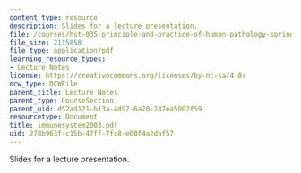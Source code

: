 ```yaml
---
content_type: resource
description: Slides for a lecture presentation.
file: /courses/hst-035-principle-and-practice-of-human-pathology-spring-2003/278b963fc15b47ff7fc8e00f4a2dbf57_immunesystem2003.pdf
file_size: 2115858
file_type: application/pdf
learning_resource_types:
- Lecture Notes
license: https://creativecommons.org/licenses/by-nc-sa/4.0/
ocw_type: OCWFile
parent_title: Lecture Notes
parent_type: CourseSection
parent_uid: d52ad121-b13a-4d97-6a70-287ea5002f59
resourcetype: Document
title: immunesystem2003.pdf
uid: 278b963f-c15b-47ff-7fc8-e00f4a2dbf57
---
```

Slides for a lecture presentation.